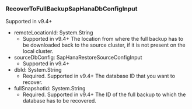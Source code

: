 ### RecoverToFullBackupSapHanaDbConfigInput
Supported in v9.4+

- remoteLocationId: System.String
  - Supported in v9.4+
The location from where the full backup has to be downloaded back to the source cluster, if it is not present on the local cluster.
- sourceDbConfig: SapHanaRestoreSourceConfigInput
  - Supported in v9.4+
- dbId: System.String
  - Required. Supported in v9.4+
The database ID that you want to recover.
- fullSnapshotId: System.String
  - Required. Supported in v9.4+
The ID of the full backup to which the database has to be recovered.
